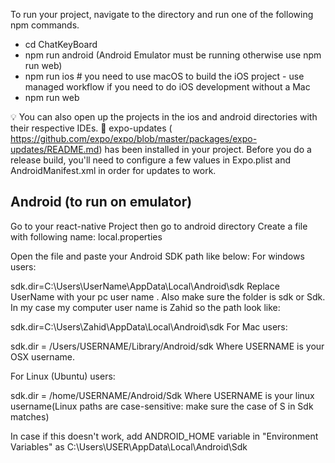 To run your project, navigate to the directory and run one of the following npm commands.

- cd ChatKeyBoard
- npm run android (Android Emulator must be running otherwise use npm run web)
- npm run ios # you need to use macOS to build the iOS project - use managed workflow if you need to do iOS development without a Mac
- npm run web

💡 You can also open up the projects in the ios and android directories with their respective IDEs.
🚀 expo-updates (​<https://github.com/expo/expo/blob/master/packages/expo-updates/README.md>​) has been installed in your project. Before you do a release build, you'll need to configure a few values in Expo.plist and AndroidManifest.xml in order for updates to work.

## Android (to run on emulator)

Go to your react-native Project then go to android directory Create a file with following name:
local.properties

Open the file and paste your Android SDK path like below:
For windows users:

sdk.dir=C:\\Users\\UserName\\AppData\\Local\\Android\\sdk
Replace UserName with your pc user name . Also make sure the folder is sdk or Sdk. In my case my computer user name is Zahid so the path look like:

sdk.dir=C:\\Users\\Zahid\\AppData\\Local\\Android\\sdk
For Mac users:

sdk.dir = /Users/USERNAME/Library/Android/sdk
Where USERNAME is your OSX username.

For Linux (Ubuntu) users:

sdk.dir = /home/USERNAME/Android/Sdk
Where USERNAME is your linux username(Linux paths are case-sensitive: make sure the case of S in Sdk matches)

In case if this doesn't work, add ANDROID_HOME variable in "Environment Variables" as C:\Users\USER\AppData\Local\Android\Sdk
